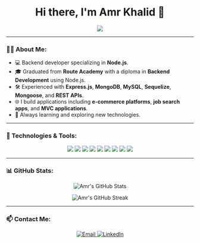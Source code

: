 
<h1 align="center">Hi there, I'm Amr Khalid 👋</h1>

<p align="center">
  <a href="https://github.com/amr641">
    <img src="https://readme-typing-svg.herokuapp.com?color=36BCF7&center=true&vCenter=true&lines=Backend+Developer;Node.js+Specialist;JavaScript+%2F+TypeScript+Enthusiast;MongoDB+%2F+MySQL+Expert" />
  </a>
</p>

---

### 👨‍💻 About Me:
- 💻 Backend developer specializing in **Node.js**.
- 🎓 Graduated from **Route Academy** with a diploma in **Backend Development** using Node.js.
- 🛠️ Experienced with **Express.js**, **MongoDB**, **MySQL**, **Sequelize**, **Mongoose**, and **REST APIs**.
- 🌐 I build applications including **e-commerce platforms**, **job search apps**, and **MVC applications**.
- 🚀 Always learning and exploring new technologies.

---

### 🔧 Technologies & Tools:
<p align="center">
  <img src="https://img.shields.io/badge/Node.js-339933?style=for-the-badge&logo=nodedotjs&logoColor=white" />
  <img src="https://img.shields.io/badge/Express.js-000000?style=for-the-badge&logo=express&logoColor=white" />
  <img src="https://img.shields.io/badge/JavaScript-FF5733?style=for-the-badge&logo=javascript&logoColor=white" />
  <img src="https://img.shields.io/badge/TypeScript-007ACC?style=for-the-badge&logo=typescript&logoColor=white" />
  <img src="https://img.shields.io/badge/MongoDB-47A248?style=for-the-badge&logo=mongodb&logoColor=white" />
  <img src="https://img.shields.io/badge/MySQL-4479A1?style=for-the-badge&logo=mysql&logoColor=white" />
  <img src="https://img.shields.io/badge/Sequelize-52B0E7?style=for-the-badge&logo=sequelize&logoColor=white" />
  <img src="https://img.shields.io/badge/Mongoose-52B0E7?style=for-the-badge&logo=mongoose&logoColor=white" />
  <img src="https://img.shields.io/badge/Git-F05032?style=for-the-badge&logo=git&logoColor=white" />
</p>

---

### 📊 GitHub Stats:
<p align="center">
  <img src="https://github-readme-stats.vercel.app/api?username=amr641&show_icons=true&theme=radical" alt="Amr's GitHub Stats" />
</p>

<p align="center">
  <img src="https://github-readme-streak-stats.herokuapp.com/?user=amr641&theme=radical" alt="Amr's GitHub Streak" />
</p>

---

### 📫 Contact Me:
<p align="center">
  <a href="mailto:amr514863@gmail.com">
    <img src="https://img.shields.io/badge/Email-D14836?style=for-the-badge&logo=gmail&logoColor=white" alt="Email"/>
  </a>
  <a href="https://www.linkedin.com/in/amr-gad-663a142b6/">
    <img src="https://img.shields.io/badge/LinkedIn-0077B5?style=for-the-badge&logo=linkedin&logoColor=white" alt="LinkedIn"/>
  </a>
</p>

